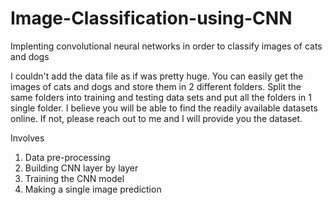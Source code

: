 # Image-Classification-using-CNN
Implenting convolutional neural networks in order to classify images of cats and dogs

I couldn't add the data file as if was pretty huge. You can easily get the images of cats and dogs and store them in 2 different folders. Split the same folders into training and testing data sets and put all the folders in 1 single folder. I believe you will be able to find the readily available datasets online. If not, please reach out to me and I will provide you the dataset.

Involves
1) Data pre-processing
2) Building CNN layer by layer
3) Training the CNN model
4) Making a single image prediction
